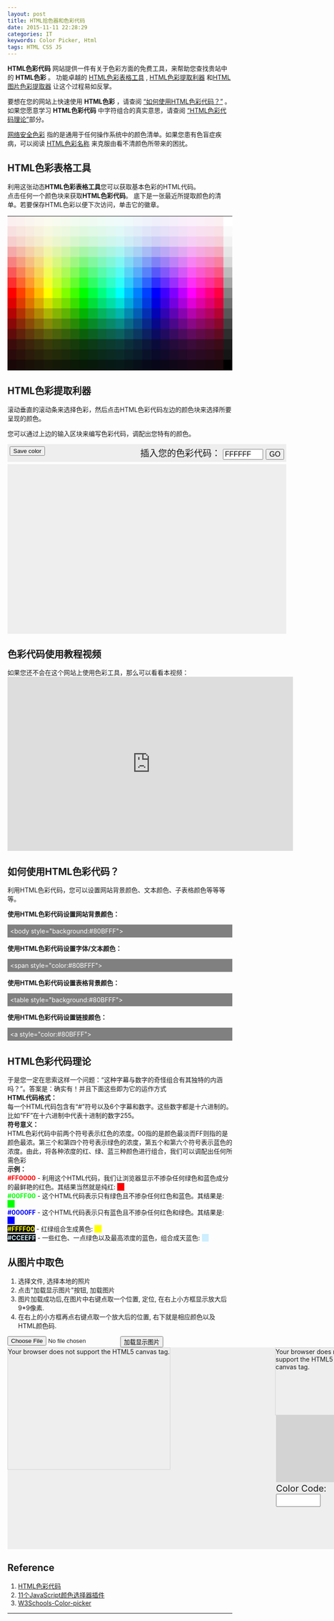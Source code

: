 ```yaml
---
layout: post
title: HTML拾色器和色彩代码
date: 2015-11-11 22:28:29
categories: IT
keywords: Color Picker, Html
tags: HTML CSS JS
---
```


<style>

#colorchart{border:0;padding:0;border-collapse:collapse;}
#colorchart td{width:23px;height:23px;}
.wrapper{height:100px;display:none}
.holder{width:68px;height:68px;float:left;margin-right:1px;}
.wrapper div div{height:68px;float:left;}
.wrapper div div div{width:38px;height:38px;margin:15px;}
.off{background-image:url('/other/pic/blog-tmp/onoff_001.png');background-position:0 -68px;}
.on{background-image:url('/other/pic/blog-tmp/onoff_001.png');background-position:-68px -136px;}
.yui-picker-hue-thumb{cursor:default;width:28px;height:28px;top:-6px;left:0px;z-index:9;position:absolute;}
.yui-picker-hue-bg{-moz-outline:none;outline:0 none;position:absolute;left:375px;height:366px;width:28px;background:url(/other/pic/blog-tmp/hue_bg.png) no-repeat;top:4px;}
.yui-picker-bg{-moz-outline:none;outline:0 none;position:absolute;top:4px;left:4px;height:364px;width:364px;background-color:#F00;background-image:url(/other/pic/blog-tmp/picker_mask_001.png);}
*html .yui-picker-bg{background-image:none;filter:progid:DXImageTransform.Microsoft.AlphaImageLoader(src='/other/pic/blog-tmp/picker_mask_001.png',sizingMethod='scale');}
.yui-picker-thumb{cursor:default;width:11px;height:11px;z-index:9;position:absolute;top:-4px;left:-4px;}
.yui-picker-swatch{position:absolute;left:415px;top:10px;height:155px;width:195px;border:2px solid #7c7c7c;}.yui-picker-controls{position:absolute;top:180px;left:415px;font:20px monospace;}
.yui-picker-controls .hd{background:transparent;border-width:0!important;}.yui-picker-controls .bd{height:100px;border-width:0!important;}.yui-picker-controls ul{float:left;padding:0 2px 0 0;margin:0;}.yui-picker-controls li{padding:2px;list-style:none;margin:0;}
.yui-picker-controls input{font-size:20px;width:2.4em;}
.yui-picker-hex-controls{clear:both;padding:20px 0 0 0;font:20px monospace;border-top:0em solid #1BC4F7;}
.yui-picker-hex-controls input{width:160px;font:20px monospace;margin-left:0px;}.yui-picker-controls a{font:20px arial,helvetica,clean,sans-serif;display:block;*display:inline-block;padding:0;color:#000;}
.htmlcode{border:1px solid gray;background-color:gray;color:white;padding:5px;}
#container2{background-color:#eee;height:380px;width:625px;position:relative;font:16px; align:center}
#insertcolor{background-color:#EEE;width:615px;font-size:20px;position:relative;text-align:right;padding:5px;margin:5px 0;}input#startcolor{font-size:16px;width:90px;}button#newcolor{font-size:16px;}-moz-box-sizing:content-box;-webkit-box-sizing:content-box;box-sizing:content-box;
</style>

<!-- javascript -->

<script type="text/javascript" src="/other/pic/blog-tmp/cpcc_003.js"></script>
<script type="text/javascript" language="javascript">
(function() {
 var Event = YAHOO.util.Event, picker, hexcolor;

 Event.onDOMReady(function() {
 picker = new YAHOO.widget.ColorPicker("container2", {
 showhsvcontrols: true,
 showhexcontrols: true,
 showwebsafe: false });
			picker.skipAnim=true;	
			var onRgbChange = function(o) {
				setTimeout ("document.getElementById('yui-picker-hex').select()", 50);}
			picker.on("rgbChange", onRgbChange);
			Event.on("newcolor", "click", function(e) {
				hexcolor = cc(document.getElementById('startcolor').value);
				picker.setValue([HexToR(hexcolor), HexToG(hexcolor), HexToB(hexcolor)], false); 
			});
 });
})();
</script>

<p><b>HTML色彩代码</b> 网站提供一件有关于色彩方面的免费工具，来帮助您查找贵站中的 <b>HTML色彩</b> 。 
功能卓越的 <a href="#Html_Color_Chart">HTML色彩表格工具</a> , <a href="#HTML_Color_Picker">HTML色彩提取利器</a> 和<a href="#HTML_Picture_Color_Picker">HTML图片色彩提取器</a> 让这个过程易如反掌。</p>
 
<p>要想在您的网站上快速使用 <b>HTML色彩</b> ，请查阅 <a href="#How_to_use_html_color_codes">“如何使用HTML色彩代码？”</a> 。
如果您愿意学习 <b>HTML色彩代码</b> 中字符组合的真实意思，请查阅 <a href="#HTML_Color_Codes_Theory">“HTML色彩代码理论”</a>部分。</p>

<p><a href="http://html-color-codes.info/web-safe-colors/">网络安全色彩</a> 指的是通用于任何操作系统中的颜色清单。如果您患有色盲症疾病，可以阅读 <a href="http://html-color-codes.info/color-names/">HTML色彩名称</a> 来克服由看不清颜色所带来的困扰。</p>

<!-- color chart -->		
<a name="Html_Color_Chart"></a>
<h2>HTML色彩表格工具</h2>
<p>利用这张动态<strong>HTML色彩表格工具</strong>您可以获取基本色彩的HTML代码。<br>
点击任何一个颜色块来获取<strong>HTML色彩代码</strong>。 底下是一张最近所提取颜色的清单。若要保存HTML色彩以便下次访问，单击它的徽章。</p>
<div id="TD" class="wrapper"></div>
<table id="colorchart">
 <tbody><tr><td bgcolor="#FBEFEF"></td><td bgcolor="#FBF2EF"></td><td bgcolor="#FBF5EF"></td><td bgcolor="#FBF8EF"></td><td bgcolor="#FBFBEF"></td><td bgcolor="#F8FBEF"></td><td bgcolor="#F5FBEF"></td><td bgcolor="#F2FBEF"></td><td bgcolor="#EFFBEF"></td><td bgcolor="#EFFBF2"></td><td bgcolor="#EFFBF5"></td><td bgcolor="#EFFBF8"></td><td bgcolor="#EFFBFB"></td><td bgcolor="#EFF8FB"></td><td bgcolor="#EFF5FB"></td><td bgcolor="#EFF2FB"></td><td bgcolor="#EFEFFB"></td><td bgcolor="#F2EFFB"></td><td bgcolor="#F5EFFB"></td><td bgcolor="#F8EFFB"></td><td bgcolor="#FBEFFB"></td><td bgcolor="#FBEFF8"></td><td bgcolor="#FBEFF5"></td><td bgcolor="#FBEFF2"></td><td bgcolor="#FFFFFF"></td></tr>
 <tr><td bgcolor="#F8E0E0"></td><td bgcolor="#F8E6E0"></td><td bgcolor="#F8ECE0"></td><td bgcolor="#F7F2E0"></td><td bgcolor="#F7F8E0"></td><td bgcolor="#F1F8E0"></td><td bgcolor="#ECF8E0"></td><td bgcolor="#E6F8E0"></td><td bgcolor="#E0F8E0"></td><td bgcolor="#E0F8E6"></td><td bgcolor="#E0F8EC"></td><td bgcolor="#E0F8F1"></td><td bgcolor="#E0F8F7"></td><td bgcolor="#E0F2F7"></td><td bgcolor="#E0ECF8"></td><td bgcolor="#E0E6F8"></td><td bgcolor="#E0E0F8"></td><td bgcolor="#E6E0F8"></td><td bgcolor="#ECE0F8"></td><td bgcolor="#F2E0F7"></td><td bgcolor="#F8E0F7"></td><td bgcolor="#F8E0F1"></td><td bgcolor="#F8E0EC"></td><td bgcolor="#F8E0E6"></td><td bgcolor="#FAFAFA"></td></tr>
 <tr><td bgcolor="#F6CECE"></td><td bgcolor="#F6D8CE"></td><td bgcolor="#F6E3CE"></td><td bgcolor="#F5ECCE"></td><td bgcolor="#F5F6CE"></td><td bgcolor="#ECF6CE"></td><td bgcolor="#E3F6CE"></td><td bgcolor="#D8F6CE"></td><td bgcolor="#CEF6CE"></td><td bgcolor="#CEF6D8"></td><td bgcolor="#CEF6E3"></td><td bgcolor="#CEF6EC"></td><td bgcolor="#CEF6F5"></td><td bgcolor="#CEECF5"></td><td bgcolor="#CEE3F6"></td><td bgcolor="#CED8F6"></td><td bgcolor="#CECEF6"></td><td bgcolor="#D8CEF6"></td><td bgcolor="#E3CEF6"></td><td bgcolor="#ECCEF5"></td><td bgcolor="#F6CEF5"></td><td bgcolor="#F6CEEC"></td><td bgcolor="#F6CEE3"></td><td bgcolor="#F6CED8"></td><td bgcolor="#F2F2F2"></td></tr>
 <tr><td bgcolor="#F5A9A9"></td><td bgcolor="#F5BCA9"></td><td bgcolor="#F5D0A9"></td><td bgcolor="#F3E2A9"></td><td bgcolor="#F2F5A9"></td><td bgcolor="#E1F5A9"></td><td bgcolor="#D0F5A9"></td><td bgcolor="#BCF5A9"></td><td bgcolor="#A9F5A9"></td><td bgcolor="#A9F5BC"></td><td bgcolor="#A9F5D0"></td><td bgcolor="#A9F5E1"></td><td bgcolor="#A9F5F2"></td><td bgcolor="#A9E2F3"></td><td bgcolor="#A9D0F5"></td><td bgcolor="#A9BCF5"></td><td bgcolor="#A9A9F5"></td><td bgcolor="#BCA9F5"></td><td bgcolor="#D0A9F5"></td><td bgcolor="#E2A9F3"></td><td bgcolor="#F5A9F2"></td><td bgcolor="#F5A9E1"></td><td bgcolor="#F5A9D0"></td><td bgcolor="#F5A9BC"></td><td bgcolor="#E6E6E6"></td></tr>
 <tr><td bgcolor="#F78181"></td><td bgcolor="#F79F81"></td><td bgcolor="#F7BE81"></td><td bgcolor="#F5DA81"></td><td bgcolor="#F3F781"></td><td bgcolor="#D8F781"></td><td bgcolor="#BEF781"></td><td bgcolor="#9FF781"></td><td bgcolor="#81F781"></td><td bgcolor="#81F79F"></td><td bgcolor="#81F7BE"></td><td bgcolor="#81F7D8"></td><td bgcolor="#81F7F3"></td><td bgcolor="#81DAF5"></td><td bgcolor="#81BEF7"></td><td bgcolor="#819FF7"></td><td bgcolor="#8181F7"></td><td bgcolor="#9F81F7"></td><td bgcolor="#BE81F7"></td><td bgcolor="#DA81F5"></td><td bgcolor="#F781F3"></td><td bgcolor="#F781D8"></td><td bgcolor="#F781BE"></td><td bgcolor="#F7819F"></td><td bgcolor="#D8D8D8"></td></tr>
 <tr><td bgcolor="#FA5858"></td><td bgcolor="#FA8258"></td><td bgcolor="#FAAC58"></td><td bgcolor="#F7D358"></td><td bgcolor="#F4FA58"></td><td bgcolor="#D0FA58"></td><td bgcolor="#ACFA58"></td><td bgcolor="#82FA58"></td><td bgcolor="#58FA58"></td><td bgcolor="#58FA82"></td><td bgcolor="#58FAAC"></td><td bgcolor="#58FAD0"></td><td bgcolor="#58FAF4"></td><td bgcolor="#58D3F7"></td><td bgcolor="#58ACFA"></td><td bgcolor="#5882FA"></td><td bgcolor="#5858FA"></td><td bgcolor="#8258FA"></td><td bgcolor="#AC58FA"></td><td bgcolor="#D358F7"></td><td bgcolor="#FA58F4"></td><td bgcolor="#FA58D0"></td><td bgcolor="#FA58AC"></td><td bgcolor="#FA5882"></td><td bgcolor="#BDBDBD"></td></tr>
 <tr><td bgcolor="#FE2E2E"></td><td bgcolor="#FE642E"></td><td bgcolor="#FE9A2E"></td><td bgcolor="#FACC2E"></td><td bgcolor="#F7FE2E"></td><td bgcolor="#C8FE2E"></td><td bgcolor="#9AFE2E"></td><td bgcolor="#64FE2E"></td><td bgcolor="#2EFE2E"></td><td bgcolor="#2EFE64"></td><td bgcolor="#2EFE9A"></td><td bgcolor="#2EFEC8"></td><td bgcolor="#2EFEF7"></td><td bgcolor="#2ECCFA"></td><td bgcolor="#2E9AFE"></td><td bgcolor="#2E64FE"></td><td bgcolor="#2E2EFE"></td><td bgcolor="#642EFE"></td><td bgcolor="#9A2EFE"></td><td bgcolor="#CC2EFA"></td><td bgcolor="#FE2EF7"></td><td bgcolor="#FE2EC8"></td><td bgcolor="#FE2E9A"></td><td bgcolor="#FE2E64"></td><td bgcolor="#A4A4A4"></td></tr>
 <tr><td bgcolor="#FF0000"></td><td bgcolor="#FF4000"></td><td bgcolor="#FF8000"></td><td bgcolor="#FFBF00"></td><td bgcolor="#FFFF00"></td><td bgcolor="#BFFF00"></td><td bgcolor="#80FF00"></td><td bgcolor="#40FF00"></td><td bgcolor="#00FF00"></td><td bgcolor="#00FF40"></td><td bgcolor="#00FF80"></td><td bgcolor="#00FFBF"></td><td bgcolor="#00FFFF"></td><td bgcolor="#00BFFF"></td><td bgcolor="#0080FF"></td><td bgcolor="#0040FF"></td><td bgcolor="#0000FF"></td><td bgcolor="#4000FF"></td><td bgcolor="#8000FF"></td><td bgcolor="#BF00FF"></td><td bgcolor="#FF00FF"></td><td bgcolor="#FF00BF"></td><td bgcolor="#FF0080"></td><td bgcolor="#FF0040"></td><td bgcolor="#848484"></td></tr>
 <tr><td bgcolor="#DF0101"></td><td bgcolor="#DF3A01"></td><td bgcolor="#DF7401"></td><td bgcolor="#DBA901"></td><td bgcolor="#D7DF01"></td><td bgcolor="#A5DF00"></td><td bgcolor="#74DF00"></td><td bgcolor="#3ADF00"></td><td bgcolor="#01DF01"></td><td bgcolor="#01DF3A"></td><td bgcolor="#01DF74"></td><td bgcolor="#01DFA5"></td><td bgcolor="#01DFD7"></td><td bgcolor="#01A9DB"></td><td bgcolor="#0174DF"></td><td bgcolor="#013ADF"></td><td bgcolor="#0101DF"></td><td bgcolor="#3A01DF"></td><td bgcolor="#7401DF"></td><td bgcolor="#A901DB"></td><td bgcolor="#DF01D7"></td><td bgcolor="#DF01A5"></td><td bgcolor="#DF0174"></td><td bgcolor="#DF013A"></td><td bgcolor="#6E6E6E"></td></tr>
 <tr><td bgcolor="#B40404"></td><td bgcolor="#B43104"></td><td bgcolor="#B45F04"></td><td bgcolor="#B18904"></td><td bgcolor="#AEB404"></td><td bgcolor="#86B404"></td><td bgcolor="#5FB404"></td><td bgcolor="#31B404"></td><td bgcolor="#04B404"></td><td bgcolor="#04B431"></td><td bgcolor="#04B45F"></td><td bgcolor="#04B486"></td><td bgcolor="#04B4AE"></td><td bgcolor="#0489B1"></td><td bgcolor="#045FB4"></td><td bgcolor="#0431B4"></td><td bgcolor="#0404B4"></td><td bgcolor="#3104B4"></td><td bgcolor="#5F04B4"></td><td bgcolor="#8904B1"></td><td bgcolor="#B404AE"></td><td bgcolor="#B40486"></td><td bgcolor="#B4045F"></td><td bgcolor="#B40431"></td><td bgcolor="#585858"></td></tr>
 <tr><td bgcolor="#8A0808"></td><td bgcolor="#8A2908"></td><td bgcolor="#8A4B08"></td><td bgcolor="#886A08"></td><td bgcolor="#868A08"></td><td bgcolor="#688A08"></td><td bgcolor="#4B8A08"></td><td bgcolor="#298A08"></td><td bgcolor="#088A08"></td><td bgcolor="#088A29"></td><td bgcolor="#088A4B"></td><td bgcolor="#088A68"></td><td bgcolor="#088A85"></td><td bgcolor="#086A87"></td><td bgcolor="#084B8A"></td><td bgcolor="#08298A"></td><td bgcolor="#08088A"></td><td bgcolor="#29088A"></td><td bgcolor="#4B088A"></td><td bgcolor="#6A0888"></td><td bgcolor="#8A0886"></td><td bgcolor="#8A0868"></td><td bgcolor="#8A084B"></td><td bgcolor="#8A0829"></td><td bgcolor="#424242"></td></tr>
 <tr><td bgcolor="#610B0B"></td><td bgcolor="#61210B"></td><td bgcolor="#61380B"></td><td bgcolor="#5F4C0B"></td><td bgcolor="#5E610B"></td><td bgcolor="#4B610B"></td><td bgcolor="#38610B"></td><td bgcolor="#21610B"></td><td bgcolor="#0B610B"></td><td bgcolor="#0B6121"></td><td bgcolor="#0B6138"></td><td bgcolor="#0B614B"></td><td bgcolor="#0B615E"></td><td bgcolor="#0B4C5F"></td><td bgcolor="#0B3861"></td><td bgcolor="#0B2161"></td><td bgcolor="#0B0B61"></td><td bgcolor="#210B61"></td><td bgcolor="#380B61"></td><td bgcolor="#4C0B5F"></td><td bgcolor="#610B5E"></td><td bgcolor="#610B4B"></td><td bgcolor="#610B38"></td><td bgcolor="#610B21"></td><td bgcolor="#2E2E2E"></td></tr>
 <tr><td bgcolor="#3B0B0B"></td><td bgcolor="#3B170B"></td><td bgcolor="#3B240B"></td><td bgcolor="#3A2F0B"></td><td bgcolor="#393B0B"></td><td bgcolor="#2E3B0B"></td><td bgcolor="#243B0B"></td><td bgcolor="#173B0B"></td><td bgcolor="#0B3B0B"></td><td bgcolor="#0B3B17"></td><td bgcolor="#0B3B24"></td><td bgcolor="#0B3B2E"></td><td bgcolor="#0B3B39"></td><td bgcolor="#0B2F3A"></td><td bgcolor="#0B243B"></td><td bgcolor="#0B173B"></td><td bgcolor="#0B0B3B"></td><td bgcolor="#170B3B"></td><td bgcolor="#240B3B"></td><td bgcolor="#2F0B3A"></td><td bgcolor="#3B0B39"></td><td bgcolor="#3B0B2E"></td><td bgcolor="#3B0B24"></td><td bgcolor="#3B0B17"></td><td bgcolor="#1C1C1C"></td></tr>
 <tr><td bgcolor="#2A0A0A"></td><td bgcolor="#2A120A"></td><td bgcolor="#2A1B0A"></td><td bgcolor="#29220A"></td><td bgcolor="#292A0A"></td><td bgcolor="#222A0A"></td><td bgcolor="#1B2A0A"></td><td bgcolor="#122A0A"></td><td bgcolor="#0A2A0A"></td><td bgcolor="#0A2A12"></td><td bgcolor="#0A2A1B"></td><td bgcolor="#0A2A22"></td><td bgcolor="#0A2A29"></td><td bgcolor="#0A2229"></td><td bgcolor="#0A1B2A"></td><td bgcolor="#0A122A"></td><td bgcolor="#0A0A2A"></td><td bgcolor="#120A2A"></td><td bgcolor="#1B0A2A"></td><td bgcolor="#220A29"></td><td bgcolor="#2A0A29"></td><td bgcolor="#2A0A22"></td><td bgcolor="#2A0A1B"></td><td bgcolor="#2A0A12"></td><td bgcolor="#151515"></td></tr>
 <tr><td bgcolor="#190707"></td><td bgcolor="#190B07"></td><td bgcolor="#191007"></td><td bgcolor="#181407"></td><td bgcolor="#181907"></td><td bgcolor="#141907"></td><td bgcolor="#101907"></td><td bgcolor="#0B1907"></td><td bgcolor="#071907"></td><td bgcolor="#07190B"></td><td bgcolor="#071910"></td><td bgcolor="#071914"></td><td bgcolor="#071918"></td><td bgcolor="#071418"></td><td bgcolor="#071019"></td><td bgcolor="#070B19"></td><td bgcolor="#070719"></td><td bgcolor="#0B0719"></td><td bgcolor="#100719"></td><td bgcolor="#140718"></td><td bgcolor="#190718"></td><td bgcolor="#190714"></td><td bgcolor="#190710"></td><td bgcolor="#19070B"></td><td bgcolor="#000000"></td></tr>
</tbody></table>

<div>
<!-- color picker -->	
<a name="HTML_Color_Picker"></a>
<h2>HTML色彩提取利器</h2>
<p>滚动垂直的滚动条来选择色彩，然后点击HTML色彩代码左边的颜色块来选择所要呈现的颜色。</p>
<p>您可以通过上边的输入区块来编写色彩代码，调配出您特有的颜色。</p>

<div id="insertcolor" style="align:center">
<button onclick="CPklik()" style="float:left">Save color</button>
插入您的色彩代码：
<input type="text" maxlength="7" value="FFFFFF" id="startcolor" name="startcolor">
<button id="newcolor">GO</button>
</div>
<div ID="CP" class="wrapper" ></div>
<div id="container2" style="align:center"></div>

</div>

<!-- video -->	
<a name="Color_codes_how_to_video"></a>
<h2>色彩代码使用教程视频</h2>
<p>
如果您还不会在这个网站上使用色彩工具，那么可以看看本视频：
<br>
<iframe width="640" height="390" src="http://www.youtube.com/v/8aIUnYel4dU&autoplay=0" frameborder="0" allowfullscreen=""></iframe>
</p>

<!-- how to use -->	
<a name="How_to_use_html_color_codes"></a>
<h2>如何使用HTML色彩代码？</h2>
<p>利用HTML色彩代码，您可以设置网站背景颜色、文本颜色、子表格颜色等等等等。</p>
<p><strong>使用HTML色彩代码设置网站背景颜色：</strong></p>
<div class="htmlcode">&lt;body style="background:#80BFFF"&gt;</div>
<p><strong>使用HTML色彩代码设置字体/文本颜色：</strong></p>
<div class="htmlcode">&lt;span style="color:#80BFFF"&gt;</div>
<p><strong>使用HTML色彩代码设置表格背景颜色：</strong></p>
<div class="htmlcode">&lt;table style="background:#80BFFF"&gt;</div>
<p><strong>使用HTML色彩代码设置链接颜色：</strong></p>
<div class="htmlcode">&lt;a style="color:#80BFFF"&gt;</div>

<!-- theory -->	
<a name="HTML_Color_Codes_Theory"></a>
<h2>HTML色彩代码理论</h2>
<p>
于是您一定在思索这样一个问题：“这种字幕与数字的奇怪组合有其独特的内涵吗？”。答案是：确实有！并且下面这些即为它的运作方式
<br>
<strong>HTML代码格式：</strong>
<br>
每一个HTML代码包含有“#”符号以及6个字幕和数字。这些数字都是十六进制的。比如“FF”在十六进制中代表十进制的数字255。
<br>
<strong>符号意义：</strong>
<br>
HTML色彩代码中前两个符号表示红色的浓度。00指的是颜色最淡而FF则指的是颜色最浓。第三个和第四个符号表示绿色的浓度，第五个和第六个符号表示蓝色的浓度。由此，将各种浓度的红、绿、蓝三种颜色进行组合，我们可以调配出任何所需色彩
<br>
<strong>示例：</strong>
<br>
<strong style="color:#FF0000">#FF0000</strong> - 利用这个HTML代码，我们让浏览器显示不掺杂任何绿色和蓝色成分的最鲜艳的红色。其结果当然就是纯红: <span style="background:#FF0000">&nbsp;&nbsp;&nbsp;&nbsp;</span>
<br>
<strong style="color:#00FF00">#00FF00</strong> - 这个HTML代码表示只有绿色且不掺杂任何红色和蓝色。其结果是: <span style="background:#00FF00">&nbsp;&nbsp;&nbsp;&nbsp;</span>
<br>
<strong style="color:#0000FF">#0000FF</strong> - 这个HTML代码表示只有蓝色且不掺杂任何红色和绿色。其结果是: <span style="background:#0000FF">&nbsp;&nbsp;&nbsp;&nbsp;</span>
<br>
<strong style="color:#FFFF00; background:#000000">#FFFF00</strong> - 红绿组合生成黄色: <span style="background:#FFFF00">&nbsp;&nbsp;&nbsp;&nbsp;</span>
<br>
<strong style="color:#cceeff; background:#000000">#CCEEFF</strong> - 一些红色、一点绿色以及最高浓度的蓝色，组合成天蓝色: <span style="background:#cceeff">&nbsp;&nbsp;&nbsp;&nbsp;</span>
<br>
</p>

<!-- For Pick in Chart -->
<a name="HTML_Picture_Color_Picker"></a>
<h2>从图片中取色</h2>

1. 选择文件, 选择本地的照片
2. 点击"加载显示图片"按钮, 加载图片
3. 图片加载成功后,在图片中右键点取一个位置, 定位, 在右上小方框显示放大后9*9像素.
4. 在右上的小方框再点右键点取一个放大后的位置, 右下就是相应颜色以及HTML颜色码.

<script type="text/javascript">
function httpGet(theUrl)
{
var xmlHttp = null;
xmlHttp = new XMLHttpRequest();
xmlHttp.open( "GET", theUrl, false );
xmlHttp.send( null );
return xmlHttp.responseText;
}(function() { ChartLoadEvent();})(); </script>

<!-- Picture color picker -->
<script type="text/javascript">
var ev=0;
var cnvHeight;
var cnvWidth;
var mousePos;
var c;
var ctx;
var cPix;
var ctxPix;
var img;
var imgHeight;
var imgWidth;

oFReader = new FileReader(), rFilter = /^(?:image\/bmp|image\/cis\-cod|image\/gif|image\/ief|image\/jpeg|image\/jpeg|image\/jpeg|image\/pipeg|image\/png|image\/svg\+xml|image\/tiff|image\/x\-cmu\-raster|image\/x\-cmx|image\/x\-icon|image\/x\-portable\-anymap|image\/x\-portable\-bitmap|image\/x\-portable\-graymap|image\/x\-portable\-pixmap|image\/x\-rgb|image\/x\-xbitmap|image\/x\-xpixmap|image\/x\-xwindowdump)$/i;

oFReader.onload = function (oFREvent) {
  document.getElementById("slika").src = oFREvent.target.result;
};

function loadImageFile() {
  if (document.getElementById("uploadImage").files.length === 0) { return; }
  var oFile = document.getElementById("uploadImage").files[0];
  if (!rFilter.test(oFile.type)) { alert("You must select a valid image file!"); return; }
  oFReader.readAsDataURL(oFile);

}

var onclickListener = function(evt) {
	imageData = ctxPix.getImageData(0,0,150,150);
	var barva='#'+d2h(imageData.data[45300+0])+d2h(imageData.data[45300+1])+d2h(imageData.data[45300+2]);
	document.getElementById("pixcolor").value = barva;
	document.getElementById("pixcolor").select();
	document.getElementById("barvadiv").style.backgroundColor=barva;
	istat=!istat;
};

function myFunction()
{
	istat=true;
	cnvWidth=600;
	cnvHeight=450;

	c=document.getElementById("myCanvas");
	ctx=c.getContext("2d");

	cPix=document.getElementById("pixCanvas");
	ctxPix=cPix.getContext("2d");

	ctxPix.mozImageSmoothingEnabled = false;
	ctxPix.webkitImageSmoothingEnabled = false;

	img=document.getElementById("slika");
	imgHeight = img.height;
	imgWidth = img.width;
	
	if (imgHeight<cnvHeight && imgWidth<cnvWidth){
		ctx.mozImageSmoothingEnabled = false;
		ctx.webkitImageSmoothingEnabled = false;
	}

	if ((imgWidth/imgHeight)<1.56667){
		cnvWidth=imgWidth/imgHeight*cnvHeight;
	}else{
		cnvHeight=cnvWidth/(imgWidth/imgHeight);
	}
	ctx.clearRect(0, 0, c.width, c.height);
	ctx.drawImage(img,0,0,cnvWidth,cnvHeight);
	
	var onmoveListener = function(evt) {
		ev=1;
		if (istat){
			mousePos = getMousePos(c, evt);
			drawPix(cPix, ctxPix, img, Math.round(mousePos.x*(imgWidth/cnvWidth)), Math.round(mousePos.y*(imgHeight/cnvHeight)));
		}
	};
	c.addEventListener('mousemove', onmoveListener, false);
	c.addEventListener('mousedown', onclickListener, false);
	
	var onMiniclickListener = function(evt) {
		mousePos = getMousePos(cPix, evt);
		imageData = ctxPix.getImageData(0,0,150,150);
		var loc= Math.round(mousePos.y)*600+Math.round(mousePos.x)*4;
		var barva='#'+d2h(imageData.data[loc+0])+d2h(imageData.data[loc+1])+d2h(imageData.data[loc+2]);
		document.getElementById("pixcolor").value = barva;
		document.getElementById("pixcolor").select();
		document.getElementById("barvadiv").style.backgroundColor=barva;
	};
	cPix.addEventListener('mousedown', onMiniclickListener, false);
	  
}
function drawPix(cPix, ctxPix, img, x, y) {
	ctxPix.clearRect(0, 0, cPix.width, cPix.height);
	if (x<5) x=5;
	if (y<5) y=5;
	if (x>imgWidth-4) x=imgWidth-4;
	if (y>imgHeight-4) y=imgHeight-4;
	ctxPix.drawImage(img,x-5,y-5,9,9,0,0,cPix.width,cPix.height);
}
function getMousePos(canvas, evt) {
	var rect = canvas.getBoundingClientRect();
	return { x: evt.clientX - rect.left, y: evt.clientY - rect.top	};
}
function d2h(d){
	return ("0"+d.toString(16)).slice(-2).toUpperCase();
}
function greenbox(c, x, y){
	c.beginPath();
    c.rect(x-5, y-5, 9, 9);
    c.lineWidth = 1;
    c.strokeStyle = '#00FF00';
    c.stroke();
}

</script>

<div id="Picinsertcolor" style="width:612px;">
<input style="float:left;" id="uploadImage" type="file" name="myPhoto" onchange="loadImageFile();" /><button onclick="myFunction()"> 加载显示图片 </button>
</div>
<div style="width:752px;height:452px;position: relative;background-color: #EEE;">
<canvas id="myCanvas" width="600" height="450" style="border:1px solid #d3d3d3;position: absolute; left: 0; top: 0; z-index: 0;">Your browser does not support the HTML5 canvas tag.</canvas>
<canvas id="pixCanvas" width="150" height="150" style="border:1px solid #d3d3d3;position: absolute; left: 600px; top: 0; z-index: 0;">Your browser does not support the HTML5 canvas tag.</canvas>
<div id="barvadiv" style="border:25px solid #d3d3d3;height:100px;width:100px;background-color:#d3d3d3;position: absolute; left: 602px; top: 152px; z-index: 0;"></div>
<div id="Picinsertcolor" style="width:150px;font-size:20px;position: absolute;absolute; left: 602px; top: 304px;z-index: 0;">
	Color Code: <br/><input type="text" maxlength="7" id="pixcolor" name="pixcolor" style="font-size:20px;width:100px;">
</div>
</div>


<img id="slika" src="data:image/svg+xml,%3C%3Fxml%20version%3D%221.0%22%3F%3E%0A%3Csvg%20width%3D%22153%22%20height%3D%22153%22%20xmlns%3D%22http%3A//www.w3.org/2000/svg%22%3E%0A%20%3Cg%3E%0A%20%20%3Ctitle%3ENo%20image%3C/title%3E%0A%20%20%3Crect%20id%3D%22externRect%22%20height%3D%22150%22%20width%3D%22150%22%20y%3D%221.5%22%20x%3D%221.500024%22%20stroke-width%3D%223%22%20stroke%3D%22%23666666%22%20fill%3D%22%23e1e1e1%22/%3E%0A%20%20%3Ctext%20transform%3D%22matrix%286.66667%2C%200%2C%200%2C%206.66667%2C%20-960.5%2C%20-1099.33%29%22%20xml%3Aspace%3D%22preserve%22%20text-anchor%3D%22middle%22%20font-family%3D%22Fantasy%22%20font-size%3D%2214%22%20id%3D%22questionMark%22%20y%3D%22181.249569%22%20x%3D%22155.549819%22%20stroke-width%3D%220%22%20stroke%3D%22%23666666%22%20fill%3D%22%23000000%22%3E%3F%3C/text%3E%0A%20%3C/g%3E%0A%3C/svg%3E" alt="Image preview" style="display:none" />


## Reference

1. [HTML色彩代码](http://html-color-codes.info/chinese/)
2. [11个JavaScript颜色选择器插件](http://www.admin10000.com/document/1391.html)
3. [W3Schools-Color-picker](http://www.w3schools.com/tags/ref_colorpicker.asp)

------
